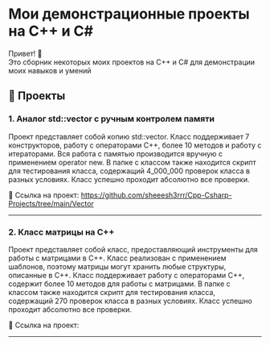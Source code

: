 # Мои демонстрационные проекты на C++ и C#

Привет! 👋  
Это сборник некоторых моих проектов на C++ и C# для демонстрации моих навыков и умений

## 📂 Проекты

### 1. Аналог std::vector с ручным контролем памяти
Проект представляет собой копию std::vector. Класс поддерживает 7 конструкторов, работу с операторами C++, более 10 методов и работу с итераторами.
Вся работа с памятью производится вручную с применением operator new.
В папке с классом также находится скрипт для тестирования класса, содержащий 4_000_000 проверок класса в разных условиях.
Класс успешно проходит абсолютно все проверки.

📁 Ссылка на проект: https://github.com/sheeesh3rrr/Cpp-Csharp-Projects/tree/main/Vector

---

### 2. Класс матрицы на C++
Проект представляет собой класс, предоставляющий инструменты для работы с матрицами в C++.
Класс реализован с применением шаблонов, поэтому матрицы могут хранить любые структуры, описанные в C++.
Класс поддерживает работу с операторами C++, содержит более 10 методов для работы с матрицами.
В папке с классом также находится скрипт для тестирования класса, содержащий 270 проверок класса в разных условиях.
Класс успешно проходит абсолютно все проверки.

📁 Ссылка на проект: 

---
